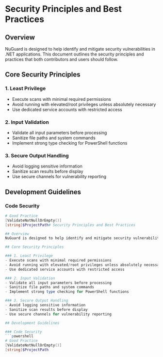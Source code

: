 # Security Principles and Best Practices

## Overview

NuGuard is designed to help identify and mitigate security vulnerabilities in .NET applications. This document outlines the security principles and practices that both contributors and users should follow.

## Core Security Principles

### 1. Least Privilege

- Execute scans with minimal required permissions
- Avoid running with elevated/root privileges unless absolutely necessary
- Use dedicated service accounts with restricted access

### 2. Input Validation

- Validate all input parameters before processing
- Sanitize file paths and system commands
- Implement strong type checking for PowerShell functions

### 3. Secure Output Handling

- Avoid logging sensitive information
- Sanitize scan results before display
- Use secure channels for vulnerability reporting

## Development Guidelines

### Code Security

````powershell
# Good Practice
[ValidateNotNullOrEmpty()]
[string]$ProjectPath# Security Principles and Best Practices

## Overview
NuGuard is designed to help identify and mitigate security vulnerabilities in .NET applications. This document outlines the security principles and practices that both contributors and users should follow.

## Core Security Principles

### 1. Least Privilege
- Execute scans with minimal required permissions
- Avoid running with elevated/root privileges unless absolutely necessary
- Use dedicated service accounts with restricted access

### 2. Input Validation
- Validate all input parameters before processing
- Sanitize file paths and system commands
- Implement strong type checking for PowerShell functions

### 3. Secure Output Handling
- Avoid logging sensitive information
- Sanitize scan results before display
- Use secure channels for vulnerability reporting

## Development Guidelines

### Code Security
```powershell
# Good Practice
[ValidateNotNullOrEmpty()]
[string]$ProjectPath
````
